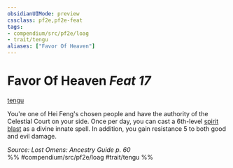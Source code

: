 ```yaml
---
obsidianUIMode: preview
cssclass: pf2e,pf2e-feat
tags:
- compendium/src/pf2e/loag
- trait/tengu
aliases: ["Favor Of Heaven"]
---
```

# Favor Of Heaven  *Feat 17*  
[tengu](tengu-b1.md "Tengu Ancestry & Heritage Trait")  


You're one of Hei Feng's chosen people and have the authority of the Celestial Court on your side. Once per day, you can cast a 6th-level [spirit blast](spirit-blast.md) as a divine innate spell. In addition, you gain resistance 5 to both good and evil damage.

*Source: Lost Omens: Ancestry Guide p. 60*  
%% #compendium/src/pf2e/loag #trait/tengu %%